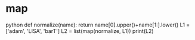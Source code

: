 # map
python
def normalize(name):
    return name[0].upper()+name[1:].lower()
L1 = ['adam', 'LISA', 'barT']
L2 = list(map(normalize, L1))
print(L2)
